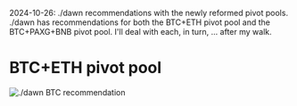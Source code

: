 2024-10-26: ./dawn recommendations with the newly reformed pivot pools. ./dawn has recommendations for both the BTC+ETH pivot pool and the BTC+PAXG+BNB pivot pool. I'll deal with each, in turn, ... after my walk. 

# BTC+ETH pivot pool

![./dawn BTC recommendation](imgs/01-dawn-btc-eth.png)

